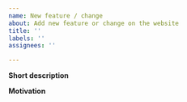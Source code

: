 ```yaml
---
name: New feature / change
about: Add new feature or change on the website
title: ''
labels: ''
assignees: ''

---
```


**Short description**

**Motivation**
